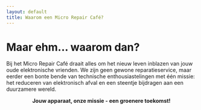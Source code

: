 ```yaml
---
layout: default
title: Waarom een Micro Repair Café?
---
```


# Maar ehm... waarom dan?

Bij het Micro Repair Café draait alles om het nieuw leven inblazen van jouw oude elektronische vrienden. We zijn geen gewone reparatieservice, maar eerder een bonte bende van technische enthousiastelingen met één missie: het reduceren van elektronisch afval en een steentje bijdragen aan een duurzamere wereld.

<center><b>Jouw apparaat, onze missie - een groenere toekomst!</b></center>
